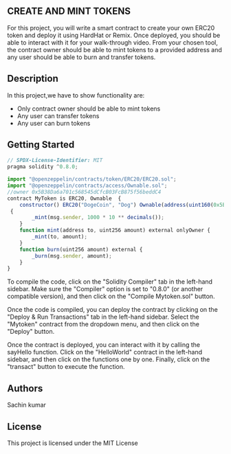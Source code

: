 ## CREATE AND MINT TOKENS
For this project, you will write a smart contract to create your own ERC20 token and deploy it using HardHat or Remix. Once deployed, you should be able to interact with it for your walk-through video. From your chosen tool, the contract owner should be able to mint tokens to a provided address and any user should be able to burn and transfer tokens.

## Description
In this project,we have to show functionality are:
* Only contract owner should be able to mint tokens
* Any user can transfer tokens
* Any user can burn tokens

## Getting Started

```javascript
// SPDX-License-Identifier: MIT
pragma solidity ^0.8.0;

import "@openzeppelin/contracts/token/ERC20/ERC20.sol";
import "@openzeppelin/contracts/access/Ownable.sol";
//owner 0x5B38Da6a701c568545dCfcB03FcB875f56beddC4
contract MyToken is ERC20, Ownable  {
    constructor() ERC20("DogeCoin", "Dog") Ownable(address(uint160(0x5B38Da6a701c568545dCfcB03FcB875f56beddC4)))
 {
        _mint(msg.sender, 1000 * 10 ** decimals());
    }
    function mint(address to, uint256 amount) external onlyOwner {
        _mint(to, amount);
    }
    function burn(uint256 amount) external {
        _burn(msg.sender, amount);
    }
}

```

To compile the code, click on the "Solidity Compiler" tab in the left-hand sidebar. Make sure the "Compiler" option is set to "0.8.0" (or another compatible version), and then click on the "Compile Mytoken.sol" button.

Once the code is compiled, you can deploy the contract by clicking on the "Deploy & Run Transactions" tab in the left-hand sidebar. Select the "Mytoken" contract from the dropdown menu, and then click on the "Deploy" button.

Once the contract is deployed, you can interact with it by calling the sayHello function. Click on the "HelloWorld" contract in the left-hand sidebar, and then click on the  functions one by one. Finally, click on the "transact" button to execute the function.
## Authors
Sachin kumar  

## License
This project is licensed under the MIT License
